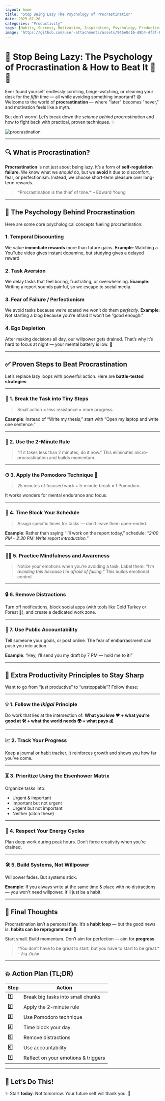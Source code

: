```yaml
---
layout: home
title: "Stop Being Lazy The Psychology of Procrastination"
date: 2025-07-20
categories: "Productivity"
tags: [Habits, Success, Motivation, Inspiration, Psychology, Productivity]
image: 'https://github.com/user-attachments/assets/946e0d16-d8b4-4f3f-839d-bd905bdd99a7'
---
```


# 🚫 Stop Being Lazy: The Psychology of Procrastination & How to Beat It 💪🧠

Ever found yourself endlessly scrolling, binge-watching, or cleaning your desk for the *fifth* time — all while avoiding something important? 😅
Welcome to the world of **procrastination** — where "later" becomes "never," and motivation feels like a myth.

But don’t worry! Let’s break down the *science behind procrastination* and how to fight back with practical, proven techniques. ✨

![procrastination](https://github.com/user-attachments/assets/946e0d16-d8b4-4f3f-839d-bd905bdd99a7)

---

## 🔍 What is Procrastination?

**Procrastination** is not just about being lazy. It’s a form of **self-regulation failure**.
We know what we *should* do, but we **avoid** it due to discomfort, fear, or perfectionism. Instead, we choose short-term pleasure over long-term rewards.

> ❝Procrastination is the thief of time.❞ – Edward Young

---

## 🧠 The Psychology Behind Procrastination

Here are some core psychological concepts fueling procrastination:

### 1. **Temporal Discounting**

We value **immediate rewards** more than future gains.
**Example**: Watching a YouTube video gives instant dopamine, but studying gives a delayed reward.

### 2. **Task Aversion**

We delay tasks that feel boring, frustrating, or overwhelming.
**Example**: Writing a report sounds painful, so we escape to social media.

### 3. **Fear of Failure / Perfectionism**

We avoid tasks because we’re scared we won’t do them *perfectly*.
**Example**: Not starting a blog because you're afraid it won’t be “good enough.”

### 4. **Ego Depletion**

After making decisions all day, our willpower gets drained.
That’s why it’s hard to focus at night — your mental battery is low. 🔋

---

## ✅ Proven Steps to Beat Procrastination

Let’s replace lazy loops with powerful action. Here are **battle-tested strategies**:

---

### 🚀 1. Break the Task into Tiny Steps

> Small action = less resistance = more progress.

**Example**:
Instead of “Write my thesis,” start with “Open my laptop and write one sentence.”

---

### 🧠 2. Use the 2-Minute Rule

> “If it takes less than 2 minutes, do it now.”
> This eliminates micro-procrastination and builds momentum.

---

### ⏱ 3. Apply the Pomodoro Technique 🍅

> 25 minutes of focused work + 5-minute break = 1 Pomodoro.

It works wonders for mental endurance and focus.

---

### 📅 4. Time Block Your Schedule

> Assign specific times for tasks — don’t leave them open-ended.

**Example**:
Rather than saying “I’ll work on the report today,” schedule:
*“2:00 PM – 2:30 PM: Write report introduction.”*

---

### 🧘‍♂️ 5. Practice Mindfulness and Awareness

> Notice your emotions when you’re avoiding a task.
> Label them: *“I’m avoiding this because I’m afraid of failing.”*
> This builds emotional control.

---

### 🔒 6. Remove Distractions

Turn off notifications, block social apps (with tools like Cold Turkey or Forest 🌲), and create a dedicated work zone.

---

### 👥 7. Use Public Accountability

Tell someone your goals, or post online.
The fear of embarrassment can push you into action.

**Example**: “Hey, I’ll send you my draft by 7 PM — hold me to it!”

---

## 🌟 Extra Productivity Principles to Stay Sharp

Want to go from “just productive” to “unstoppable”? Follow these:

---

### 💡 1. Follow the *Ikigai* Principle

Do work that lies at the intersection of:
**What you love ❤️ + what you’re good at 🛠 + what the world needs 🌍 + what pays 💰**

---

### 📈 2. Track Your Progress

Keep a journal or habit tracker. It reinforces growth and shows you how far you’ve come.

---

### ⏳ 3. Prioritize Using the Eisenhower Matrix

Organize tasks into:

* Urgent & important
* Important but not urgent
* Urgent but not important
* Neither (ditch these)

---

### 🛌 4. Respect Your Energy Cycles

Plan deep work during peak hours.
Don’t force creativity when you’re drained.

---

### 🛠 5. Build Systems, Not Willpower

Willpower fades. But systems stick.

**Example**: If you always write at the same time & place with no distractions — you won't need willpower. It'll just be a habit.

---

## 🎯 Final Thoughts

Procrastination isn’t a personal flaw. It’s a **habit loop** — but the good news is: **habits can be reprogrammed**! 🔁

Start small. Build momentum. Don’t aim for perfection — aim for **progress**.

> ❝You don’t have to be great to start, but you have to start to be great.❞ – Zig Ziglar

---

## 💥 Action Plan (TL;DR)

| Step | Action                              |
| ---- | ----------------------------------- |
| 1️⃣  | Break big tasks into small chunks   |
| 2️⃣  | Apply the 2-minute rule             |
| 3️⃣  | Use Pomodoro technique              |
| 4️⃣  | Time block your day                 |
| 5️⃣  | Remove distractions                 |
| 6️⃣  | Use accountability                  |
| 7️⃣  | Reflect on your emotions & triggers |

---

## 🙌 Let’s Do This!

✨ Start **today**. Not tomorrow.
Your future self will thank you. 💯
